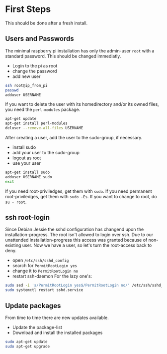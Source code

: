 # First Steps
This should be done after a fresh install.

## Users and Passwords
The minimal raspberry pi installation has only the admin-user `root` with a standard password. This should be changed immediatly.
* Login to the pi as root
* change the password
* add new user
```bash
ssh root@ip_from_pi
passwd
adduser USERNAME
```
If you want to delete the user with its homedirectory and/or its owned files, you need the `perl-modules` package.
```bash
apt-get update
apt-get install perl-modules
deluser --remove-all-files USERNAME
```
After creating a user, add the user to the sudo-group, if necessary.
* install sudo
* add your user to the sudo-group
* logout as root
* use your user
```bash
apt-get install sudo
adduser USERNAME sudo
exit
```
If you need root-priviledges, get them with `sudo`.
If you need permanent root-priviledges, get them with `sudo -Es`.
If you want to change to root, do `su - root`.

## ssh root-login
Since Debian Jessie the sshd configuration has changend upon the installation-progress. The root isn't allowed to login over ssh.
Due to our unattended installation-progress this access was granted because of non-existing user.
Now we have a user, so let's turn the root-access back to deny.
* open `/etc/ssh/sshd_config`
* search for `PermitRootLogin yes`
* change it to `PermitRootLogin no`
* restart ssh-daemon
For the lazy one's:
```bash
sudo sed -i 's/PermitRootLogin yes$/PermitRootLogin no/' /etc/ssh/sshd_config
sudo systemctl restart sshd.service
```

## Update packages
From time to time there are new updates available.
* Update the package-list
* Download and install the installed packages
```bash
sudo apt-get update
sudo apt-get upgrade
```


